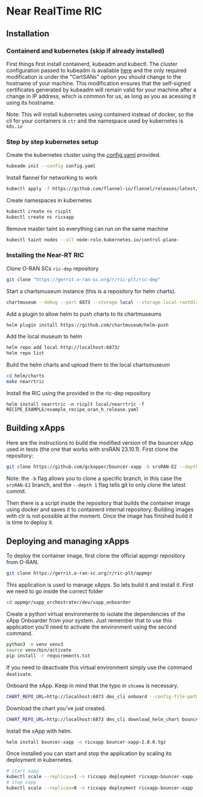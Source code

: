 # Near RealTime RIC

## Installation

### Containerd and kubernetes (skip if already installed)

First things first install containerd, kubeadm and kubectl. The cluster
configuration passed to kubeadm is available
[here](RICs/near-realtime/oran-sc/config.yaml) and the only required
modification is under the "CertSANs" option you should change to the hostname
of your machine. This modification ensures that the self-signed certificates
generated by kubeadm will remain valid for your machine after a change in IP
address, which is common for us, as long as you as acessing it using its
hostname.

Note: This will install kubernetes using containerd instead of docker, so the
cli for your containers is `ctr` and the namespace used by kubernetes is
`k8s.io`

### Step by step kubernetes setup

Create the kubernetes cluster using the [config.yaml](RICs/near-realtime/oran-sc/config.yaml) provided.
```bash
kubeadm init --config config.yaml
```

Install flannel for networking to work
```bash
kubectl apply -f https://github.com/flannel-io/flannel/releases/latest/download/kube-flannel.yml
```

Create namespaces in kubernetes
```bash
kubectl create ns ricplt
kubectl create ns ricxapp
```

Remove master taint so everything can run on the same machine
```bash
kubectl taint nodes --all node-role.kubernetes.io/control-plane-
```

### Installing the Near-RT RIC

Clone O-RAN SCs `ric-dep` repository
```bash
git clone "https://gerrit.o-ran-sc.org/r/ric-plt/ric-dep"
```

Start a chartsmuseum instance (this is a repository for helm charts).
```bash
chartmuseum --debug --port 6873 --storage local --storage-local-rootdir $HOME/helm/chartsmuseum/
```

Add a plugin to allow helm to push charts to its chartmuseums

```bash
helm plugin install https://github.com/chartmuseum/helm-push
```

Add the local museum to helm
```bash
helm repo add local http://localhost:6873/
helm repo list
```

Build the helm charts and upload them to the local chartsmuseum
```bash
cd helm/charts
make nearrtric
```

Install the RIC using the provided in the ric-dep repository
```
helm install nearrtric -n ricplt local/nearrtric -f RECIPE_EXAMPLE/example_recipe_oran_h_release.yaml
```

## Building xApps

Here are the instructions to build the modified version of the bouncer xApp
used in tests (the one that works with srsRAN 23.10.1). First clone the
repository:
```bash
git clone https://github.com/gckopper/bouncer-xapp -b srsRAN-E2 --depth 1
```
Note: the `-b` flag allows you to clone a specific branch, in this case the
`srsRAN-E2` branch, and the `--depth 1` flag tells git to only clone the latest
commit.

Then there is a script inside the repository that builds the container image
using docker and saves it to containerd internal repository. Building images
with ctr is not possible at the moment. Once the image has finished build it
is time to deploy it.

## Deploying and managing xApps

To deploy the container image, first clone the official appmgr repository from O-RAN.

```bash
git clone https://gerrit.o-ran-sc.org/r/ric-plt/appmgr
```

This application is used to manage xApps. So lets build it and install it. First we
need to go inside the correct folder

```bash
cd appmgr/xapp_orchestrater/dev/xapp_onboarder
```

Create a python virtual environmente to isolate the dependencies of the xApp
Onboarder from your system. Just remember that to use this application you'll
need to activate the environment using the second command. 

```bash
python3 -m venv venv3
source venv/bin/activate
pip install -r requirements.txt
```
If you need to deactivate this virtual environment simply use the command
`deativate`.

Onboard the xApp. Keep in mind that the typo in `shcema` is necessary.
```bash
CHART_REPO_URL=http://localhost:6873 dms_cli onboard --config-file-path <path-to-bouncer-xapp>/Bouncer/init/config-file.json --shcema_file_path <path-to-bouncer-xapp>/Bouncer/init/schema.json
```

Download the chart you've just created.

```bash
CHART_REPO_URL=http://localhost:6873 dms_cli download_helm_chart bouncer-xapp 2.0.0
```

Install the xApp with helm.

```bash
helm install bouncer-xapp -n ricxapp bouncer-xapp-2.0.0.tgz
```

Once installed you can start and stop the application by scaling its deployment
in kubernetes.

```bash
# start xapp
kubectl scale --replicas=1 -n ricxapp deployment ricxapp-bouncer-xapp
# stop xapp
kubectl scale --replicas=0 -n ricxapp deployment ricxapp-bouncer-xapp
```
